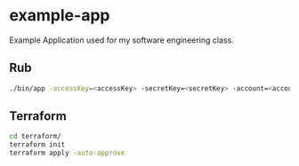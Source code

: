 # example-app

Example Application used for my software engineering class.

## Rub

```bash
./bin/app -accessKey=<accessKey> -secretKey=<secretKey> -account=<account>
```

## Terraform

```bash
cd terraform/
terraform init
terraform apply -auto-approve
```

